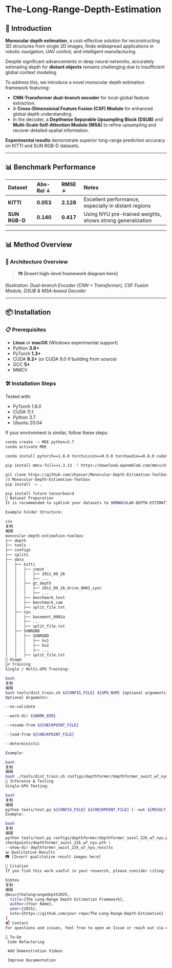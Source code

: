 # The-Long-Range-Depth-Estimation

## 📖 Introduction

**Monocular depth estimation**, a cost-effective solution for reconstructing 3D structures from single 2D images, finds widespread applications in robotic navigation, UAV control, and intelligent manufacturing. 

Despite significant advancements in deep neural networks, accurately estimating depth for **distant objects** remains challenging due to insufficient global context modeling.

To address this, we introduce a novel monocular depth estimation framework featuring:
- **CNN-Transformer dual-branch encoder** for local-global feature extraction.
- A **Cross-Dimensional Feature Fusion (CSF) Module** for enhanced global depth understanding.
- In the decoder, a **Depthwise Separable Upsampling Block (DSUB)** and **Multi-Scale Self-Attention Module (MSA)** to refine upsampling and recover detailed spatial information.

**Experimental results** demonstrate superior long-range prediction accuracy on KITTI and SUN RGB-D datasets.

---

## 📊 Benchmark Performance

| Dataset      | Abs-Rel ↓ | RMSE ↓  | Notes                              |
|:-------------|:-----------|:--------|:-----------------------------------|
| **KITTI**     | **0.053**  | **2.128** | Excellent performance, especially in distant regions |
| **SUN RGB-D** | **0.140**  | **0.417** | Using NYU pre-trained weights, shows strong generalization |

---

## 📊 Method Overview

### 📌 Architecture Overview

> 📷 **[Insert high-level framework diagram here]**

*Illustration: Dual-branch Encoder (CNN + Transformer), CSF Fusion Module, DSUB & MSA-based Decoder*

---

## 📦 Installation

### 📋 Prerequisites

- **Linux** or **macOS** (Windows experimental support)
- Python **3.6+**
- PyTorch **1.3+**
- CUDA **9.2+** (or CUDA 9.0 if building from source)
- GCC **5+**
- MMCV

### 🛠️ Installation Steps

Tested with:
- PyTorch 1.8.0
- CUDA 11.1
- Python 3.7
- Ubuntu 20.04

If your environment is similar, follow these steps:

```bash
conda create -n MDE python=3.7
conda activate MDE

conda install pytorch==1.8.0 torchvision==0.9.0 torchaudio==0.8.0 cudatoolkit=11.1 -c pytorch -c conda-forge

pip install mmcv-full==1.3.13 -f https://download.openmmlab.com/mmcv/dist/cu111/torch1.8.0/index.html

git clone https://github.com/zhyever/Monocular-Depth-Estimation-Toolbox.git
cd Monocular-Depth-Estimation-Toolbox
pip install -e .

pip install future tensorboard
📂 Dataset Preparation
It is recommended to symlink your datasets to $MONOCULAR-DEPTH-ESTIMATION-TOOLBOX/data

Example Folder Structure:

css
复制
编辑
monocular-depth-estimation-toolbox
├── depth
├── tools
├── configs
├── splits
├── data
│   ├── kitti
│   │   ├── input
│   │   │   ├── 2011_09_26
│   │   │   ├── ...
│   │   ├── gt_depth
│   │   │   ├── 2011_09_26_drive_0001_sync
│   │   │   ├── ...
│   │   ├── benchmark_test
│   │   ├── benchmark_cam
│   │   ├── split_file.txt
│   ├── nyu
│   │   ├── basement_0001a
│   │   ├── ...
│   │   ├── split_file.txt
│   ├── SUNRGBD
│   │   ├── SUNRGBD
│   │   │   ├── kv1
│   │   │   ├── kv2
│   │   │   ├── ...
│   │   ├── split_file.txt
🚀 Usage
🏋️‍♂️ Training
Single / Multi-GPU Training:

bash
复制
编辑
bash tools/dist_train.sh ${CONFIG_FILE} ${GPU_NUM} [optional arguments]
Optional Arguments:

--no-validate

--work-dir ${WORK_DIR}

--resume-from ${CHECKPOINT_FILE}

--load-from ${CHECKPOINT_FILE}

--deterministic

Example:

bash
复制
编辑
bash ./tools/dist_train.sh configs/depthformer/depthformer_swint_w7_nyu.py 2 --work-dir work_dirs/saves/depthformer/depthformer_swint_w7_nyu
🧪 Inference & Testing
Single-GPU Testing:

bash
复制
编辑
python tools/test.py ${CONFIG_FILE} ${CHECKPOINT_FILE} [--out ${RESULT_FILE}] [--eval ${EVAL_METRICS}] [--show]
Example:

bash
复制
编辑
python tools/test.py configs/depthformer/depthformer_swinl_22k_w7_nyu.py \
checkpoints/depthformer_swinl_22k_w7_nyu.pth \
--show-dir depthformer_swinl_22k_w7_nyu_results
📊 Qualitative Results
📷 [Insert qualitative result images here]

📖 Citation
If you find this work useful in your research, please consider citing:

bibtex
复制
编辑
@misc{thelongrangedepth2025,
  title={The Long-Range Depth Estimation Framework},
  author={Your Name},
  year={2025},
  note={https://github.com/your-repo/The-Long-Range-Depth-Estimation}
}
📬 Contact
For questions and issues, feel free to open an Issue or reach out via email: your_email@example.com

📌 To-Do
 Code Refactoring

 Add Demonstration Videos

 Improve Documentation
